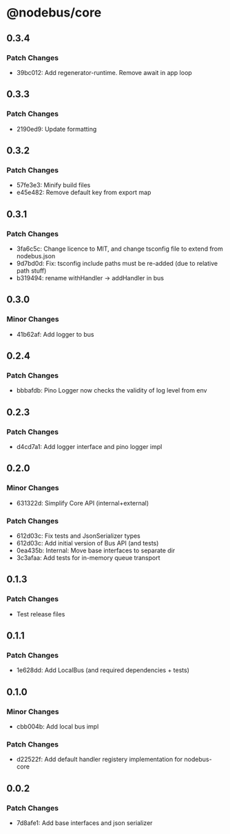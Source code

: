 # @nodebus/core

## 0.3.4

### Patch Changes

- 39bc012: Add regenerator-runtime. Remove await in app loop

## 0.3.3

### Patch Changes

- 2190ed9: Update formatting

## 0.3.2

### Patch Changes

- 57fe3e3: Minify build files
- e45e482: Remove default key from export map

## 0.3.1

### Patch Changes

- 3fa6c5c: Change licence to MIT, and change tsconfig file to extend from nodebus.json
- 9d7bd0d: Fix: tsconfig include paths must be re-added (due to relative path stuff)
- b319494: rename withHandler -> addHandler in bus

## 0.3.0

### Minor Changes

- 41b62af: Add logger to bus

## 0.2.4

### Patch Changes

- bbbafdb: Pino Logger now checks the validity of log level from env

## 0.2.3

### Patch Changes

- d4cd7a1: Add logger interface and pino logger impl

## 0.2.0

### Minor Changes

- 631322d: Simplify Core API (internal+external)

### Patch Changes

- 612d03c: Fix tests and JsonSerializer types
- 612d03c: Add initial version of Bus API (and tests)
- 0ea435b: Internal: Move base interfaces to separate dir
- 3c3afaa: Add tests for in-memory queue transport

## 0.1.3

### Patch Changes

- Test release files

## 0.1.1

### Patch Changes

- 1e628dd: Add LocalBus (and required dependencies + tests)

## 0.1.0

### Minor Changes

- cbb004b: Add local bus impl

### Patch Changes

- d22522f: Add default handler registery implementation for nodebus-core

## 0.0.2

### Patch Changes

- 7d8afe1: Add base interfaces and json serializer
